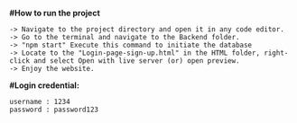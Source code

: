 **#How to run the project**

    -> Navigate to the project directory and open it in any code editor.
    -> Go to the terminal and navigate to the Backend folder.
    -> "npm start" Execute this command to initiate the database
    -> Locate to the "Login-page-sign-up.html" in the HTML folder, right-click and select Open with live server (or) open preview.
    -> Enjoy the website.

**#Login credential:**

    username : 1234
    password : password123
